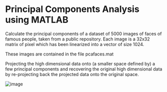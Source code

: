 # Principal Components Analysis using MATLAB

Calculate the principal components of a dataset of 5000 images of faces of famous people, taken from a public repository. Each image is a 32x32 matrix of pixel which has been linearized into a vector of size 1024.

These images are contained in the file pcafaces.mat

Projecting the high dimensional data onto (a smaller space defined by) a few principal components and recovering the original high dimensional data by re-projecting back the projected data onto the
original space.

![image](https://user-images.githubusercontent.com/43922347/125481940-c487860f-3efb-48af-8e91-6e8560554fdd.png)
